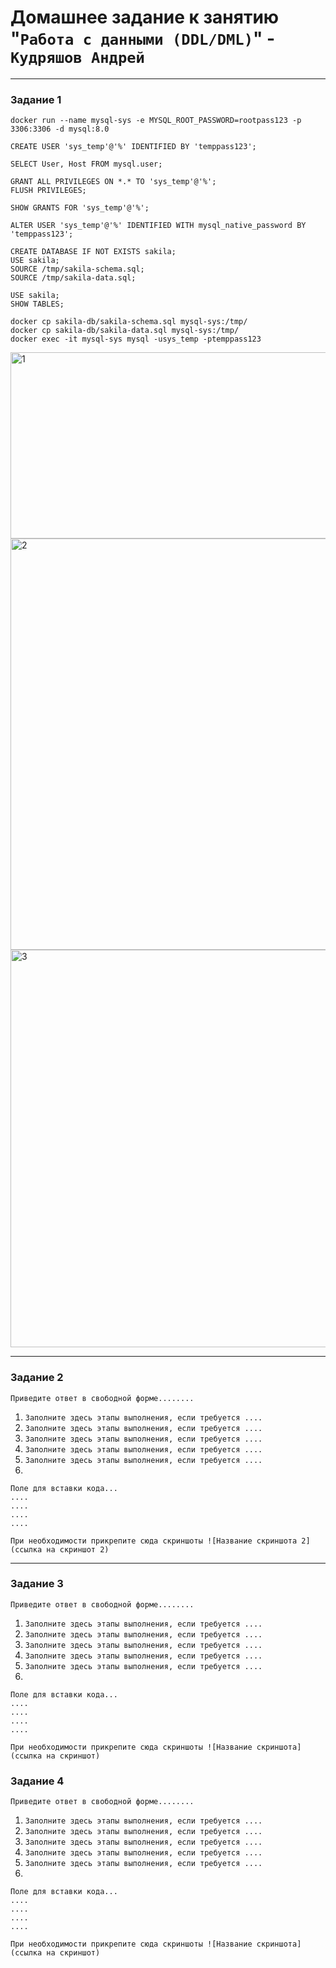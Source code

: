 # Домашнее задание к занятию "`Работа с данными (DDL/DML)`" - `Кудряшов Андрей`

---

### Задание 1

```
docker run --name mysql-sys -e MYSQL_ROOT_PASSWORD=rootpass123 -p 3306:3306 -d mysql:8.0
```
```
CREATE USER 'sys_temp'@'%' IDENTIFIED BY 'temppass123';
```
```
SELECT User, Host FROM mysql.user;
```
```
GRANT ALL PRIVILEGES ON *.* TO 'sys_temp'@'%';
FLUSH PRIVILEGES;
```
```
SHOW GRANTS FOR 'sys_temp'@'%';
```
```
ALTER USER 'sys_temp'@'%' IDENTIFIED WITH mysql_native_password BY 'temppass123';
```
```
CREATE DATABASE IF NOT EXISTS sakila;
USE sakila;
SOURCE /tmp/sakila-schema.sql;
SOURCE /tmp/sakila-data.sql;
```
```
USE sakila;
SHOW TABLES;
```
```
docker cp sakila-db/sakila-schema.sql mysql-sys:/tmp/
docker cp sakila-db/sakila-data.sql mysql-sys:/tmp/
docker exec -it mysql-sys mysql -usys_temp -ptemppass123
```

<img width="1017" height="298" alt="1" src="https://github.com/user-attachments/assets/11c0769c-0f70-4ee7-ba96-a18907a2b5c0" />

<img width="1285" height="658" alt="2" src="https://github.com/user-attachments/assets/0fc3707b-326b-44ec-b4d4-5e6735dbbced" />

<img width="1279" height="636" alt="3" src="https://github.com/user-attachments/assets/79f9a975-e395-4fdc-9c71-962d9408e3d4" />



---

### Задание 2

`Приведите ответ в свободной форме........`

1. `Заполните здесь этапы выполнения, если требуется ....`
2. `Заполните здесь этапы выполнения, если требуется ....`
3. `Заполните здесь этапы выполнения, если требуется ....`
4. `Заполните здесь этапы выполнения, если требуется ....`
5. `Заполните здесь этапы выполнения, если требуется ....`
6. 

```
Поле для вставки кода...
....
....
....
....
```

`При необходимости прикрепитe сюда скриншоты
![Название скриншота 2](ссылка на скриншот 2)`


---

### Задание 3

`Приведите ответ в свободной форме........`

1. `Заполните здесь этапы выполнения, если требуется ....`
2. `Заполните здесь этапы выполнения, если требуется ....`
3. `Заполните здесь этапы выполнения, если требуется ....`
4. `Заполните здесь этапы выполнения, если требуется ....`
5. `Заполните здесь этапы выполнения, если требуется ....`
6. 

```
Поле для вставки кода...
....
....
....
....
```

`При необходимости прикрепитe сюда скриншоты
![Название скриншота](ссылка на скриншот)`

### Задание 4

`Приведите ответ в свободной форме........`

1. `Заполните здесь этапы выполнения, если требуется ....`
2. `Заполните здесь этапы выполнения, если требуется ....`
3. `Заполните здесь этапы выполнения, если требуется ....`
4. `Заполните здесь этапы выполнения, если требуется ....`
5. `Заполните здесь этапы выполнения, если требуется ....`
6. 

```
Поле для вставки кода...
....
....
....
....
```

`При необходимости прикрепитe сюда скриншоты
![Название скриншота](ссылка на скриншот)`
